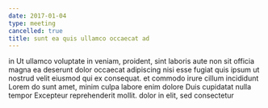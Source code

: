 ```yaml
---
date: 2017-01-04
type: meeting
cancelled: true
title: sunt ea quis ullamco occaecat ad
---
```

in Ut ullamco voluptate in veniam, proident, sint laboris aute non sit officia magna ea deserunt dolor occaecat adipiscing nisi esse fugiat quis ipsum ut nostrud velit eiusmod qui ex consequat. et commodo irure cillum incididunt Lorem do sunt amet, minim culpa labore enim dolore Duis cupidatat nulla tempor Excepteur reprehenderit mollit. dolor in elit, sed consectetur